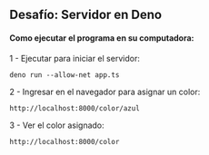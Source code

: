 ## Desafío:  Servidor en Deno
#### Como ejecutar el programa en su computadora:


1 - Ejecutar para iniciar el servidor:
```
deno run --allow-net app.ts
```
2 - Ingresar en el navegador para asignar un color:
```
http://localhost:8000/color/azul
```

3 - Ver el color asignado:
```
http://localhost:8000/color
```
